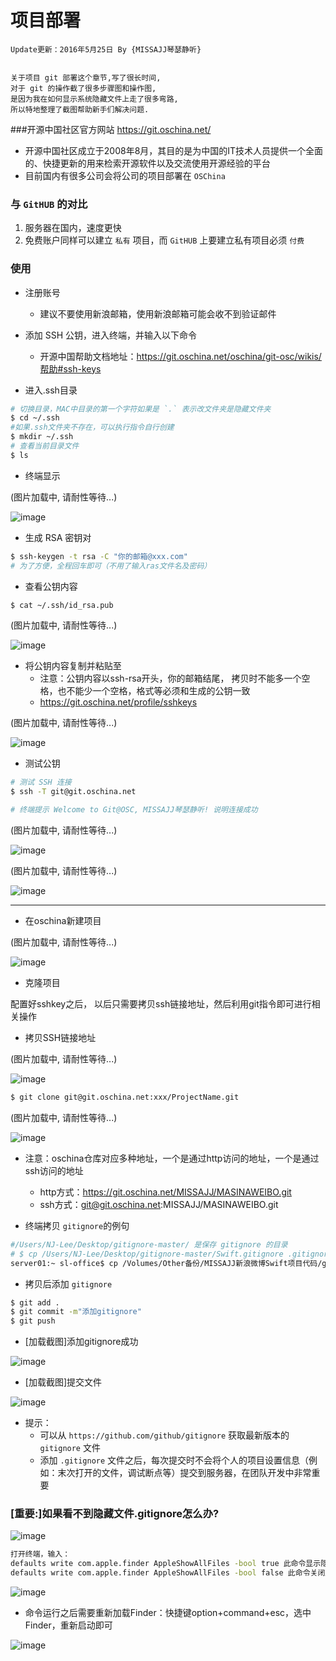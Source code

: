 # 项目部署


```objc
Update更新：2016年5月25日 By {MISSAJJ琴瑟静听}
 
```
``` 
关于项目 git 部署这个章节,写了很长时间,
对于 git 的操作截了很多步骤图和操作图,
是因为我在如何显示系统隐藏文件上走了很多弯路,
所以特地整理了截图帮助新手们解决问题.
``` 


###开源中国社区官方网站 https://git.oschina.net/

* 开源中国社区成立于2008年8月，其目的是为中国的IT技术人员提供一个全面的、快捷更新的用来检索开源软件以及交流使用开源经验的平台
* 目前国内有很多公司会将公司的项目部署在 `OSChina`

### 与 `GitHUB` 的对比

1. 服务器在国内，速度更快
2. 免费账户同样可以建立 `私有` 项目，而 `GitHUB` 上要建立私有项目必须 `付费`

### 使用

* 注册账号
    * 建议不要使用新浪邮箱，使用新浪邮箱可能会收不到验证邮件

* 添加 SSH 公钥，进入终端，并输入以下命令

    * 开源中国帮助文档地址：https://git.oschina.net/oschina/git-osc/wikis/帮助#ssh-keys

* 进入.ssh目录
```bash
# 切换目录，MAC中目录的第一个字符如果是 `.` 表示改文件夹是隐藏文件夹
$ cd ~/.ssh
#如果.ssh文件夹不存在，可以执行指令自行创建
$ mkdir ~/.ssh
# 查看当前目录文件
$ ls 
```
* 终端显示


(图片加载中, 请耐性等待...)


 
 ![image](images/CreateProject/进入.ssh目录.png)
 
* 生成 RSA 密钥对
```bash
$ ssh-keygen -t rsa -C "你的邮箱@xxx.com"
# 为了方便，全程回车即可（不用了输入ras文件名及密码）
```

* 查看公钥内容
```bash
$ cat ~/.ssh/id_rsa.pub
```


(图片加载中, 请耐性等待...)


![image](images/CreateProject/密钥.png)

* 将公钥内容复制并粘贴至
    + 注意：公钥内容以ssh-rsa开头，你的邮箱结尾， 拷贝时不能多一个空格，也不能少一个空格，格式等必须和生成的公钥一致
    + https://git.oschina.net/profile/sshkeys


(图片加载中, 请耐性等待...)


![image](images/CreateProject/添加公钥.png)


* 测试公钥

```bash
# 测试 SSH 连接
$ ssh -T git@git.oschina.net

# 终端提示 Welcome to Git@OSC, MISSAJJ琴瑟静听! 说明连接成功
```

(图片加载中, 请耐性等待...)

![image](images/CreateProject/测试公钥.png)

(图片加载中, 请耐性等待...)


![image](images/CreateProject/公钥测试成功.png)


---
* 在oschina新建项目


(图片加载中, 请耐性等待...)


![image](images/CreateProject/创建项目.png)
* 克隆项目

配置好sshkey之后， 以后只需要拷贝ssh链接地址，然后利用git指令即可进行相关操作


- 拷贝SSH链接地址

(图片加载中, 请耐性等待...)

![image](images/CreateProject/拷贝SSH链接地址.png)


```bash
$ git clone git@git.oschina.net:xxx/ProjectName.git
```

(图片加载中, 请耐性等待...)


![image](images/CreateProject/git克隆.png)


*  注意：oschina仓库对应多种地址，一个是通过http访问的地址，一个是通过ssh访问的地址
    + http方式：https://git.oschina.net/MISSAJJ/MASINAWEIBO.git
    + ssh方式：git@git.oschina.net:MISSAJJ/MASINAWEIBO.git



* 终端拷贝 `gitignore`的例句 
```bash
#/Users/NJ-Lee/Desktop/gitignore-master/ 是保存 gitignore 的目录
# $ cp /Users/NJ-Lee/Desktop/gitignore-master/Swift.gitignore .gitignore
server01:~ sl-office$ cp /Volumes/Other备份/MISSAJJ新浪微博Swift项目代码/gitignore-master/Swift.gitignore /Volumes/Other备份/MISSAJJ新浪微博Swift项目代码/MASINAWEIBO/.gitignore
```

* 拷贝后添加 `gitignore`  
```bash
$ git add .
$ git commit -m"添加gitignore"
$ git push
```
- [加载截图]添加gitignore成功 


![image](添加gitignore成功.png)

- [加载截图]提交文件

![image](提交文件.png)


* 提示：
    * 可以从 `https://github.com/github/gitignore` 获取最新版本的 `gitignore` 文件
    * 添加 `.gitignore` 文件之后，每次提交时不会将个人的项目设置信息（例如：末次打开的文件，调试断点等）提交到服务器，在团队开发中非常重要


### [重要:]如果看不到隐藏文件.gitignore怎么办?
 

![image](无隐藏文件.png)

```bash
打开终端，输入：
defaults write com.apple.finder AppleShowAllFiles -bool true 此命令显示隐藏文件
defaults write com.apple.finder AppleShowAllFiles -bool false 此命令关闭显示隐藏文件
```
![image](显示隐藏文件.png)


 + 命令运行之后需要重新加载Finder：快捷键option+command+esc，选中Finder，重新启动即可 


![image](看到隐藏文件.png)

